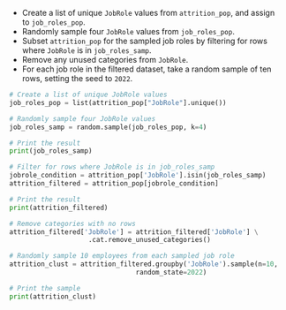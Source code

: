 - Create a list of unique `JobRole` values from `attrition_pop`, and assign to `job_roles_pop`.
- Randomly sample four `JobRole` values from `job_roles_pop`.
- Subset `attrition_pop` for the sampled job roles by filtering for rows where `JobRole` is in `job_roles_samp`.
- Remove any unused categories from `JobRole`.
- For each job role in the filtered dataset, take a random sample of ten rows, setting the seed to `2022`.
```Python
# Create a list of unique JobRole values
job_roles_pop = list(attrition_pop["JobRole"].unique())

# Randomly sample four JobRole values
job_roles_samp = random.sample(job_roles_pop, k=4)

# Print the result
print(job_roles_samp)

# Filter for rows where JobRole is in job_roles_samp
jobrole_condition = attrition_pop['JobRole'].isin(job_roles_samp)
attrition_filtered = attrition_pop[jobrole_condition]

# Print the result
print(attrition_filtered)

# Remove categories with no rows
attrition_filtered['JobRole'] = attrition_filtered['JobRole'] \
					.cat.remove_unused_categories()

# Randomly sample 10 employees from each sampled job role
attrition_clust = attrition_filtered.groupby('JobRole').sample(n=10, 
								random_state=2022)

# Print the sample
print(attrition_clust)
```